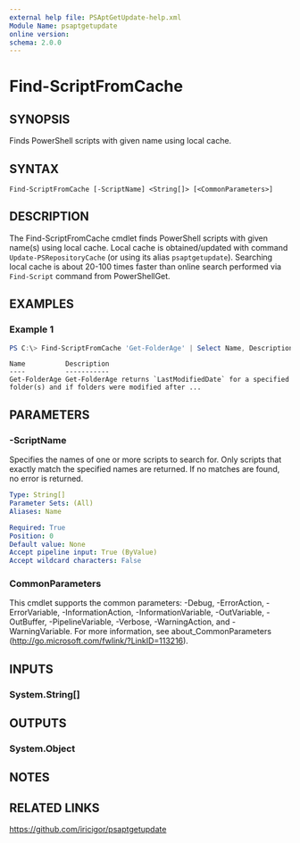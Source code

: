 ```yaml
---
external help file: PSAptGetUpdate-help.xml
Module Name: psaptgetupdate
online version:
schema: 2.0.0
---
```


# Find-ScriptFromCache

## SYNOPSIS
Finds PowerShell scripts with given name using local cache.

## SYNTAX

```
Find-ScriptFromCache [-ScriptName] <String[]> [<CommonParameters>]
```

## DESCRIPTION

The Find-ScriptFromCache cmdlet finds PowerShell scripts with given name(s) using local cache.
Local cache is obtained/updated with command `Update-PSRepositoryCache` (or using its alias `psaptgetupdate`).
Searching local cache is about 20-100 times faster than online search performed via `Find-Script` command from PowerShellGet.

## EXAMPLES

### Example 1

```powershell
PS C:\> Find-ScriptFromCache 'Get-FolderAge' | Select Name, Description
```

```
Name          Description
----          -----------
Get-FolderAge Get-FolderAge returns `LastModifiedDate` for a specified folder(s) and if folders were modified after ...
```

## PARAMETERS

### -ScriptName

Specifies the names of one or more scripts to search for.
Only scripts that exactly match the specified names are returned.
If no matches are found, no error is returned.

```yaml
Type: String[]
Parameter Sets: (All)
Aliases: Name

Required: True
Position: 0
Default value: None
Accept pipeline input: True (ByValue)
Accept wildcard characters: False
```

### CommonParameters
This cmdlet supports the common parameters: -Debug, -ErrorAction, -ErrorVariable, -InformationAction, -InformationVariable, -OutVariable, -OutBuffer, -PipelineVariable, -Verbose, -WarningAction, and -WarningVariable. For more information, see about_CommonParameters (http://go.microsoft.com/fwlink/?LinkID=113216).

## INPUTS

### System.String[]

## OUTPUTS

### System.Object

## NOTES

## RELATED LINKS

https://github.com/iricigor/psaptgetupdate